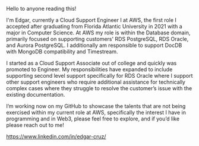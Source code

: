 Hello to anyone reading this!

I'm Edgar, currently a Cloud Support Engineer I at AWS, the first role I accepted after graduating from Florida Atlantic University in 2021 with a major in Computer Science. At AWS my role is within the Database domain, primarily focused on supporting customers' RDS PostgreSQL, RDS Oracle, and Aurora PostgreSQL. I additionally am responsible to support DocDB with MongoDB compatibility and Timestream. 

I started as a Cloud Support Associate out of college and quickly was promoted to Engineer. My responsibilities have expanded to include supporting second level support specifically for RDS Oracle where I support other support engineers who require additional assistance for technically complex cases where they struggle to resolve the customer’s issue with the existing documentation.

I’m working now on my GitHub to showcase the talents that are not being exercised within my current role at AWS, specifically the interest I have in programming and in Web3, please feel free to explore, and if you’d like please reach out to me!

https://www.linkedin.com/in/edgar-cruz/
